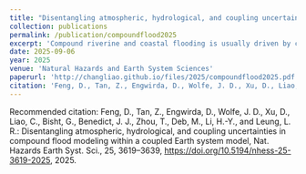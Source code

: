 ```yaml
---
title: "Disentangling atmospheric, hydrological, and coupling uncertainties in compound flood modeling within a coupled Earth system model"
collection: publications
permalink: /publication/compoundflood2025
excerpt: 'Compound riverine and coastal flooding is usually driven by complex interactions among meteorological, hydrological, and ocean extremes. However, existing efforts to model this phenomenon often do not integrate hydrological processes across atmosphere–land–river–ocean systems, leading to substantial uncertainties that have not been fully examined. To bridge this gap, we leverage the new capabilities of the Energy Exascale Earth System Model (E3SM) that enable a multi-component framework that integrates coastally refined atmospheric, terrestrial, and oceanic components. We evaluate compound uncertainties arising from two-way land–river–ocean coupling in E3SM and track the cascading meteorological and hydrological uncertainties through ensemble simulations over the Delaware River basin and estuary during Hurricane Irene (2011). Our findings highlight the importance of two-way river–ocean coupling to compound flood modeling and demonstrate E3SMs capability in capturing compound flood extent near the coast, with a hit rate over 0.75. Our study shows the growing uncertainties that transition from atmospheric forcings to flood distribution and severity. Furthermore, an analysis based on artificial neural networks is used to assess the roles of hydrological drivers, such as infiltration and soil moisture, in the generation of compound flooding. The response of compound floods to tropical cyclones (TCs) is found to be susceptible to these often overlooked drivers. For instance, the flooded area could increase more than 2-fold (∼2.4) if Hurricane Irene were preceded by an extreme antecedent soil moisture condition (AMC). The results not only support the use of a multi-component framework for interactive flooding processes, but also underscore the necessity of broader definitions of compound flooding that encompass the simultaneous occurrence of intense precipitation, storm surge, and high AMC during TCs.'
date: 2025-09-06
year: 2025
venue: 'Natural Hazards and Earth System Sciences'
paperurl: 'http://changliao.github.io/files/2025/compoundflood2025.pdf'
citation: 'Feng, D., Tan, Z., Engwirda, D., Wolfe, J. D., Xu, D., Liao, C., Bisht, G., Benedict, J. J., Zhou, T., Deb, M., Li, H.-Y., and Leung, L. R.: Disentangling atmospheric, hydrological, and coupling uncertainties in compound flood modeling within a coupled Earth system model, Nat. Hazards Earth Syst. Sci., 25, 3619–3639, https://doi.org/10.5194/nhess-25-3619-2025, 2025.'
---
```


Recommended citation: Feng, D., Tan, Z., Engwirda, D., Wolfe, J. D., Xu, D., Liao, C., Bisht, G., Benedict, J. J., Zhou, T., Deb, M., Li, H.-Y., and Leung, L. R.: Disentangling atmospheric, hydrological, and coupling uncertainties in compound flood modeling within a coupled Earth system model, Nat. Hazards Earth Syst. Sci., 25, 3619–3639, https://doi.org/10.5194/nhess-25-3619-2025, 2025.
